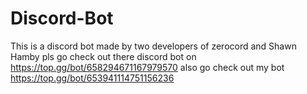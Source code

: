 # Discord-Bot
This is a discord bot made by two developers of zerocord and Shawn Hamby pls go check out there discord bot on https://top.gg/bot/658294671167979570 also go check out my bot  https://top.gg/bot/653941114751156236
